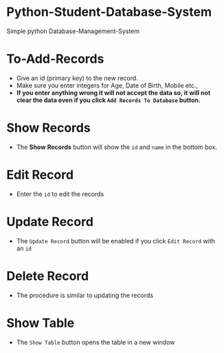 # Python-Student-Database-System
Simple python Database-Management-System

# To-Add-Records
* Give an id (primary key) to the new record.
* Make sure you enter integers for Age, Date of Birth, Mobile etc.,
* **If you enter anything wrong it will not accept the data so, it will not clear the data even if you click `Add Records To Database` button.**

# Show Records
* The **Show Records** button will show the `id` and `name` in the bottom box.

# Edit Record
* Enter the `id` to edit the records

# Update Record
* The `Update Record` button will be enabled if you click `Edit Record` with an `id`

# Delete Record
* The procedure is similar to updating the records

# Show Table
* The `Show Table` button opens the table in a new window